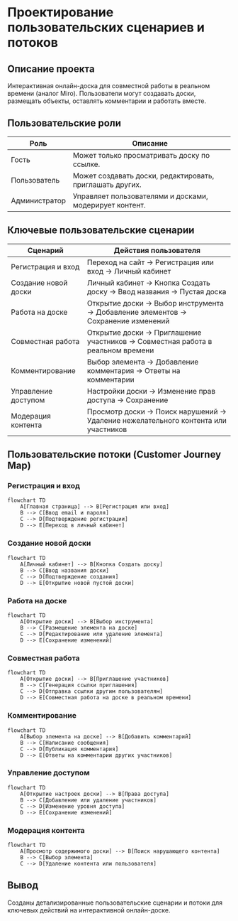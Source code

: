 # Проектирование пользовательских сценариев и потоков

## Описание проекта

Интерактивная онлайн-доска для совместной работы в реальном времени (аналог Miro).
Пользователи могут создавать доски, размещать объекты, оставлять комментарии и работать вместе.

## Пользовательские роли

| Роль             | Описание                                                      |
|------------------|---------------------------------------------------------------|
| Гость            | Может только просматривать доску по ссылке.                   |
| Пользователь     | Может создавать доски, редактировать, приглашать других.       |
| Администратор    | Управляет пользователями и досками, модерирует контент.        |

## Ключевые пользовательские сценарии

| Сценарий                | Действия пользователя                                                                      |
|--------------------------|-------------------------------------------------------------------------------------------|
| Регистрация и вход       | Переход на сайт → Регистрация или вход → Личный кабинет                                   |
| Создание новой доски     | Личный кабинет → Кнопка Создать доску → Ввод названия → Пустая доска                     |
| Работа на доске          | Открытие доски → Выбор инструмента → Добавление элементов → Сохранение изменений         |
| Совместная работа        | Открытие доски → Приглашение участников → Совместная работа в реальном времени           |
| Комментирование          | Выбор элемента → Добавление комментария → Ответы на комментарии                          |
| Управление доступом      | Настройки доски → Изменение прав доступа → Сохранение                                     |
| Модерация контента       | Просмотр доски → Поиск нарушений → Удаление нежелательного контента или участников       |

## Пользовательские потоки (Customer Journey Map)

### Регистрация и вход

```mermaid
flowchart TD
    A[Главная страница] --> B[Регистрация или вход]
    B --> C[Ввод email и пароля]
    C --> D[Подтверждение регистрации]
    D --> E[Переход в личный кабинет]
```

### Создание новой доски

```mermaid
flowchart TD
    A[Личный кабинет] --> B[Кнопка Создать доску]
    B --> C[Ввод названия доски]
    C --> D[Подтверждение создания]
    D --> E[Открытие новой пустой доски]
```

### Работа на доске

```mermaid
flowchart TD
    A[Открытие доски] --> B[Выбор инструмента]
    B --> C[Размещение элемента на доске]
    C --> D[Редактирование или удаление элемента]
    D --> E[Сохранение изменений]
```

### Совместная работа

```mermaid
flowchart TD
    A[Открытие доски] --> B[Приглашение участников]
    B --> C[Генерация ссылки приглашения]
    C --> D[Отправка ссылки другим пользователям]
    D --> E[Совместная работа на доске в реальном времени]
```

### Комментирование

```mermaid
flowchart TD
    A[Выбор элемента на доске] --> B[Добавить комментарий]
    B --> C[Написание сообщения]
    C --> D[Публикация комментария]
    D --> E[Ответы на комментарии других участников]
```

### Управление доступом

```mermaid
flowchart TD
    A[Открытие настроек доски] --> B[Права доступа]
    B --> C[Добавление или удаление участников]
    C --> D[Изменение уровня доступа]
    D --> E[Сохранение изменений]
```

### Модерация контента

```mermaid
flowchart TD
    A[Просмотр содержимого доски] --> B[Поиск нарушающего контента]
    B --> C[Выбор элемента]
    C --> D[Удаление контента или пользователя]
```

## Вывод

Созданы детализированные пользовательские сценарии и потоки для ключевых действий на интерактивной онлайн-доске.